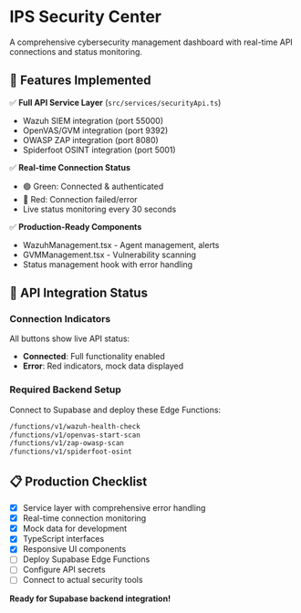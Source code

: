 # IPS Security Center

A comprehensive cybersecurity management dashboard with real-time API connections and status monitoring.

## 🔧 Features Implemented

✅ **Full API Service Layer** (`src/services/securityApi.ts`)
- Wazuh SIEM integration (port 55000)
- OpenVAS/GVM integration (port 9392)  
- OWASP ZAP integration (port 8080)
- Spiderfoot OSINT integration (port 5001)

✅ **Real-time Connection Status**
- 🟢 Green: Connected & authenticated
- 🔴 Red: Connection failed/error
- Live status monitoring every 30 seconds

✅ **Production-Ready Components**
- WazuhManagement.tsx - Agent management, alerts
- GVMManagement.tsx - Vulnerability scanning
- Status management hook with error handling

## 🚀 API Integration Status

### Connection Indicators
All buttons show live API status:
- **Connected**: Full functionality enabled
- **Error**: Red indicators, mock data displayed

### Required Backend Setup
Connect to Supabase and deploy these Edge Functions:
```bash
/functions/v1/wazuh-health-check
/functions/v1/openvas-start-scan  
/functions/v1/zap-owasp-scan
/functions/v1/spiderfoot-osint
```

## 📋 Production Checklist

- [x] Service layer with comprehensive error handling
- [x] Real-time connection monitoring 
- [x] Mock data for development
- [x] TypeScript interfaces
- [x] Responsive UI components
- [ ] Deploy Supabase Edge Functions
- [ ] Configure API secrets
- [ ] Connect to actual security tools

**Ready for Supabase backend integration!**